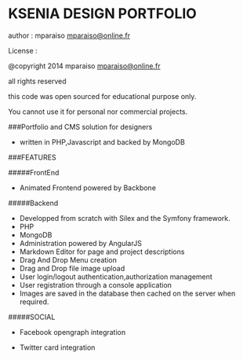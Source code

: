 KSENIA DESIGN PORTFOLIO
=======================

author : mparaiso <mparaiso@online.fr>

License : 

@copyright 2014 mparaiso <mparaiso@online.fr>

all rights reserved

this code was open sourced for educational purpose only.

You cannot use it for personal nor commercial projects.

###Portfolio and CMS solution for designers

- written in PHP,Javascript and backed by MongoDB

###FEATURES

#####FrontEnd

- Animated Frontend powered by Backbone

#####Backend

- Developped from scratch with Silex and the Symfony framework.
- PHP
- MongoDB
- Administration powered by AngularJS
- Markdown Editor for page and project descriptions
- Drag And Drop Menu creation
- Drag and Drop file image upload
- User login/logout authentication,authorization management
- User registration through a console application
- Images are saved in the database then cached on the server when required.

#####SOCIAL

- Facebook opengraph integration

- Twitter card integration
